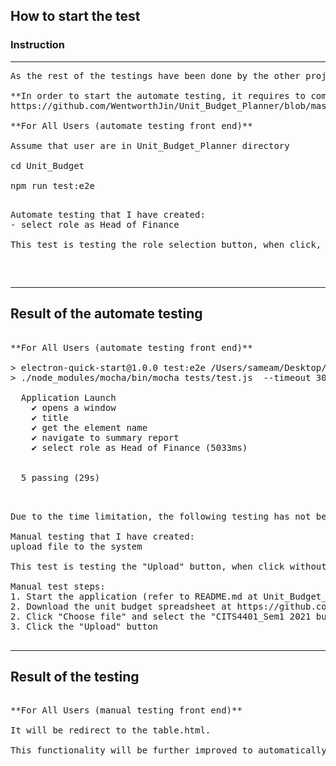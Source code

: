 
## How to start the test 

### **Instruction**

<hr>

<pre>
As the rest of the testings have been done by the other project team member, I have created two tests, one is an automate testing, another one is a manual testing. 

**In order to start the automate testing, it requires to comment out mainWindow.webContents.openDevTools() in main.js, as this open development tools which could affect the testing**
https://github.com/WentworthJin/Unit_Budget_Planner/blob/master/Unit_Budget/main.js#L5 link to main.js

**For All Users (automate testing front end)**

Assume that user are in Unit_Budget_Planner directory

cd Unit_Budget

npm run test:e2e

<pre>
Automate testing that I have created: 
- select role as Head of Finance

This test is testing the role selection button, when click, there should be a display underneath with "You are the Head of Finance.". Same functionality for all the other roles. This functionality will be future modified to show different home page, e.g., Head of Department will be able to bulk upload.
</pre>

</pre>

<hr>

## Result of the automate testing

<pre>

**For All Users (automate testing front end)**

> electron-quick-start@1.0.0 test:e2e /Users/sameam/Desktop/OneDrive/Desktop/Professional/project1/Unit_Budget_Planner/Unit_Budget
> ./node_modules/mocha/bin/mocha tests/test.js  --timeout 30000

  Application Launch
    ✔ opens a window
    ✔ title
    ✔ get the element name
    ✔ navigate to summary report
    ✔ select role as Head of Finance (5033ms)


  5 passing (29s)

</pre>

<pre>

Due to the time limitation, the following testing has not been setup as an automate testing. 

Manual testing that I have created: 
upload file to the system

This test is testing the "Upload" button, when click without "Choose file", i.e. the display is "No file chosen", the "Upload" button will not be redirect to the table.html. 

Manual test steps: 
1. Start the application (refer to README.md at Unit_Budget_Planner/README.md)
2. Download the unit budget spreadsheet at https://github.com/WentworthJin/Unit_Budget_Planner/raw/master/Unit_Budget/tests/CITS4401_Sem1%202021%20budgetv3.xlsx
2. Click "Choose file" and select the "CITS4401_Sem1 2021 budgetv3"
3. Click the "Upload" button

</pre>

<hr>

## Result of the testing

<pre>

**For All Users (manual testing front end)**

It will be redirect to the table.html. 

This functionality will be further improved to automatically store the data in the database and extract the database result and display in the tables. 

</pre>


